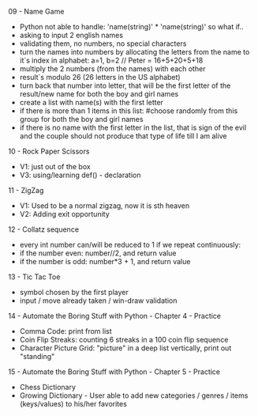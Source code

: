  09 - Name Game
- Python not able to handle: 'name(string)' * 'name(string)' so what if..
- asking to input 2 english names
- validating them, no numbers, no special characters
- turn the names into numbers by allocating the letters from the name to it`s index in alphabet: a=1, b=2 // Peter = 16+5+20+5+18 
- multiply the 2 numbers (from the names) with each other
- result`s modulo 26 (26 letters in the US alphabet)
- turn back that number into letter, that will be the first letter of the result/new name for both the boy and girl names
- create a list with name(s) with the first letter
- if there is more than 1 items in this list: #choose randomly from this group for both the boy and girl names
- if there is no name with the first letter in the list, that is sign of the evil and the couple should not produce that type of life till I am alive


10 - Rock Paper Scissors
- V1: just out of the box
- V3: using/learning def() - declaration


11 - ZigZag
- V1: Used to be a normal zigzag, now it is sth heaven
- V2: Adding exit opportunity

12 - Collatz sequence
- every int number can/will be reduced to 1 if we repeat continuously:
- if the number even: number//2, and return value
- if the number is odd: number*3 + 1, and return value

13 - Tic Tac Toe
- symbol chosen by the first player
- input / move already taken / win-draw validation

14 - Automate the Boring Stuff with Python - Chapter 4 - Practice
- Comma Code: print from list
- Coin Flip Streaks: counting 6 streaks in a 100 coin flip sequence
- Character Picture Grid: "picture" in a deep list vertically, print out "standing"

15 - Automate the Boring Stuff with Python - Chapter 5 - Practice
- Chess Dictionary
- Growing Dictionary - User able to add new categories / genres / items (keys/values) to his/her favorites
